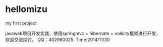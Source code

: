 hellomizu
=========

my first project

javaweb项目开发实践，使用springmvc + hibernate + volicity框架进行开发，欢迎交流探讨。
QQ：402980025.
Time:2014/11/30

